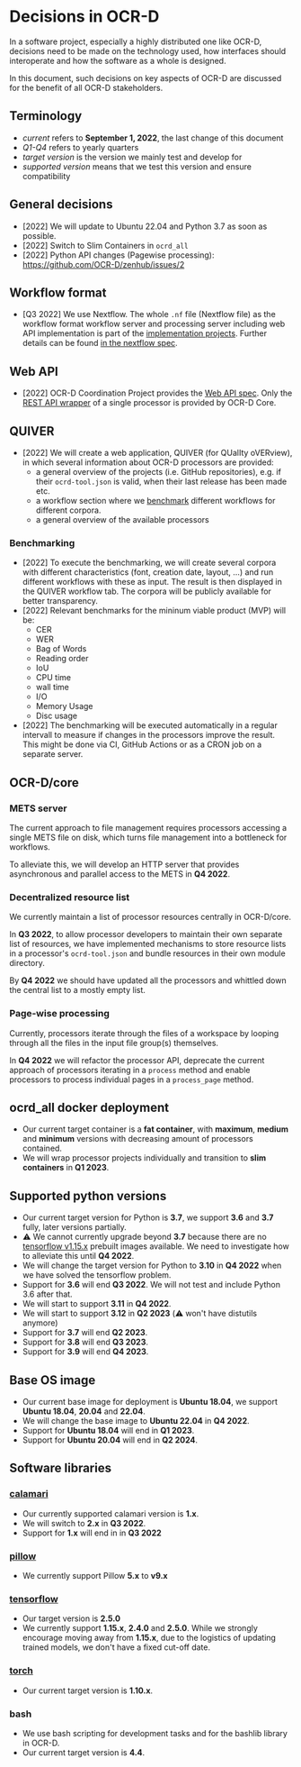 # Decisions in OCR-D

In a software project, especially a highly distributed one like OCR-D,
decisions need to be made on the technology used, how interfaces should
interoperate and how the software as a whole is designed.

In this document, such decisions on key aspects of OCR-D are discussed for the
benefit of all OCR-D stakeholders.

## Terminology

* *current* refers to **September 1, 2022**, the last change of this document
* *Q1-Q4* refers to yearly quarters
* *target version* is the version we mainly test and develop for
* *supported version* means that we test this version and ensure compatibility

## General decisions

* [2022] We will update to Ubuntu 22.04 and Python 3.7 as soon as possible.
* [2022] Switch to Slim Containers in ```ocrd_all```
* [2022] Python API changes (Pagewise processing): <https://github.com/OCR-D/zenhub/issues/2>

## Workflow format

* [Q3 2022] We use Nextflow. The whole `.nf` file (Nextflow file) as the workflow
  format workflow server and processing 
  server including web API implementation is part of the
  [implementation projects](phase3).  Further details can be found [in the nextflow spec](spec/nextflow).

## Web API

* [2022] OCR-D Coordination Project provides the [Web API spec](spec/web_api).
Only the [REST API wrapper](https://github.com/OCR-D/core/pull/884) of a single processor is provided by OCR-D Core.

## QUIVER

* [2022] We will create a web application, QUIVER (for QUalIty oVERview), in which several information about OCR-D processors are provided:
  * a general overview of the projects (i.e. GitHub repositories), e.g. if their `ocrd-tool.json` is valid, when their last release has been made etc.
  * a workflow section where we [benchmark](#benchmarking) different workflows for different corpora.
  * a general overview of the available processors

### Benchmarking

* [2022] To execute the benchmarking, we will create several corpora with different characteristics (font, creation date, layout, …) and 
run different workflows with these as input. The result is then displayed in the QUIVER workflow tab.
The corpora will be publicly available for better transparency.
* [2022] Relevant benchmarks for the mininum viable product (MVP) will be:
  * CER
  * WER
  * Bag of Words
  * Reading order
  * IoU
  * CPU time
  * wall time
  * I/O
  * Memory Usage
  * Disc usage
* [2022] The benchmarking will be executed automatically in a regular intervall to measure if changes in the processors improve the result.
This might be done via CI, GitHub Actions or as a CRON job on a separate server.

## OCR-D/core

### METS server

The current approach to file management requires processors accessing a single
METS file on disk, which turns file management into a bottleneck for workflows.

To alleviate this, we will develop an HTTP server that provides asynchronous
and parallel access to the METS in **Q4 2022**.

### Decentralized resource list

We currently maintain a list of processor resources centrally in OCR-D/core.

In **Q3 2022**, to allow processor developers to maintain their own separate
list of resources, we have implemented mechanisms to store resource lists in a
processor's `ocrd-tool.json` and bundle resources in their own module directory.

By **Q4 2022** we should have updated all the processors and whittled down the
central list to a mostly empty list.

### Page-wise processing

Currently, processors iterate through the files of a workspace by looping through
all the files in the input file group(s) themselves.

In **Q4 2022** we will refactor the processor API, deprecate the current
approach of processors iterating in a `process` method and enable processors
to process individual pages in a `process_page` method.

<!--
   -## Processors
   -
   -In this section we outline our plans with the various processor projects.
   -
   -**NOTE** Currently only anybaseocr as an example
   -
   -### [ocrd_anybaseocr](https://github.com/OCR-D/ocrd_anybaseocr)
   -
   -`ocrd_anybaseocr` is a fairly complex project with multiple processors working
   -on different problems with different technologies. Some of the processors are
   -powerful, some are too experimental to be recommended. The original developers
   -have moved on from the projects, so it is essential for maintainability by the
   -community that we refactor it.
   -->

## ocrd_all docker deployment

* Our current target container is a **fat container**, with **maximum**,
  **medium** and **minimum** versions with decreasing amount of processors
  contained.
* We will wrap processor projects individually and transition to **slim containers** in **Q1 2023**.

## Supported python versions

* Our current target version for Python is **3.7**, we support **3.6** and **3.7** fully, later versions partially.
* :warning: We cannot currently upgrade beyond **3.7** because there are no [tensorflow v1.15.x](#tensorflow) prebuilt images available. We need to investigate how to alleviate this until **Q4 2022**.
* We will change the target version for Python to **3.10** in **Q4 2022** when we have solved the tensorflow problem.
* Support for **3.6** will end **Q3 2022**. We will not test and include Python 3.6 after that.
* We will start to support **3.11** in **Q4 2022**.
* We will start to support **3.12** in **Q2 2023** (:warning: won't have distutils anymore)
* Support for **3.7** will end **Q2 2023**.
* Support for **3.8** will end **Q3 2023**.
* Support for **3.9** will end **Q4 2023**.

## Base OS image

* Our current base image for deployment is **Ubuntu 18.04**, we support **Ubuntu 18.04**, **20.04** and **22.04**.
* We will change the base image to **Ubuntu 22.04** in **Q4 2022**.
* Support for **Ubuntu 18.04** will end in **Q1 2023**.
* Support for **Ubuntu 20.04** will end in **Q2 2024**.

## Software libraries

### [calamari](https://github.com/OCR-D/ocrd_calamari)

* Our currently supported calamari version is **1.x**.
* We will switch to **2.x** in **Q3 2022**.
* Support for **1.x** will end in in **Q3 2022**

### [pillow](https://pillow.readthedocs.io/)

* We currently support Pillow **5.x** to **v9.x**

### [tensorflow](https://github.com/tensorflow/tensorflow)

* Our target version is **2.5.0**
* We currently support **1.15.x**, **2.4.0** and **2.5.0**.
  While we strongly encourage moving away from **1.15.x**, due to the
  logistics of updating trained models, we don't have a fixed
  cut-off date.

### [torch](https://pytorch.org/)

* Our current target version is **1.10.x**.

### bash

* We use bash scripting for development tasks and for the bashlib library in OCR-D.
* Our current target version is **4.4**.
